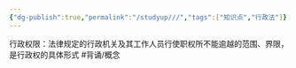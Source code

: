 ```yaml
---
{"dg-publish":true,"permalink":"/studyup///","tags":["知识点","行政法"]}
---
```


行政权限：法律规定的行政机关及其工作人员行使职权所不能逾越的范围、界限，是行政权的具体形式 #背诵/概念 
